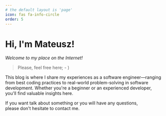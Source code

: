 ```yaml
---
# the default layout is 'page'
icon: fas fa-info-circle
order: 5
---
```


<h1>Hi, I'm <strong>Mateusz</strong>!</h1>  

_Welcome to my place on the Internet!_  

> Please, feel free here; - )  

This blog is where I share my experiences as a software engineer—ranging from best coding practices to real-world problem-solving in software development. Whether you're a beginner or an experienced developer, you'll find valuable insights here.  

If you want talk about something or you will have any questions,  
please don't hesitate to contact me.
